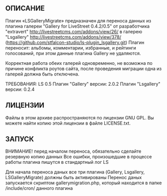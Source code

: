 ОПИСАНИЕ
--------

Плагин «LSGalleryMigrate» предназначен для переноса данных из плагина галереи "Gallery for LiveStreet 0.4.2/0.5"
от разработчика "extravert" 
http://livestreetcms.com/addons/view/26/
в галерею "Lsgallery"
http://livestreetcms.com/addons/view/378/
(https://github.com/stfalcon-studio/ls-plugin_lsgallery.git)
Плагин переносит: альбомы, комментарии, избранные, и рейтинги голосований, при этом данные плагина Gallery не удаляются.

Корректная работа обеих галерей одновременно, не возможна по причине конфликта роутов сайта, после проведения миграции 
одна из галерей должна быть отключена. 


ТРЕБОВАНИЯ:
LS 0.5
Плагин "Gallery" версии: 2.0.2
Плагин "Lsgallery" версии: 0.2.4

ЛИЦЕНЗИИ
-------

Файлы в этом архиве распространяются по лицензии GNU GPL. Вы можете найти копию
этой лицензии в файле LICENSE.txt.

ЗАПУСК
--------------
ВНИМАНИЕ! перед началом переноса, обязательно сделайте резервную копию данных
Все ошибки, произошедшие в процессе работы плагина пишутся в стандартный лог LS

Для начала переноса даных все три плагина (Gallery, Lsgallery, LSGalleryMigrate) должны быть активированы
Перенос даных запускается скриптом gallerymigration.php, который находится в папке /include/cron/ данного плагина